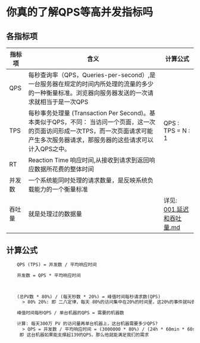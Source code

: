 # 你真的了解QPS等高并发指标吗
## 各指标项
|指标项|含义|计算公式|
|---|---|---|
|QPS|每秒查询率（QPS，Queries-per-second）,是一台服务器在规定的时间内所处理的流量的多少的一种衡量标准。浏览器向服务器发送的一次请求就相当于是一次QPS||
|TPS|每秒事务处理量 (Transaction Per Second)。基本类似于QPS，不同： 当访问一个页面，这一次的页面访问形成一次TPS，而一次页面请求可能产生多次服务器请求，那服务器的这些请求可以计入QPS之中。|QPS : TPS = N : 1|
|RT|Reaction Time 响应时间,从接收到请求到返回响应数据所花费的整体时间||
|并发数|一个系统能同时处理的请求数量，是反映系统负载能力的一个衡量标准||
|吞吐量|就是处理过的数据量|详见: [001.延迟和吞吐量.md](./001.延迟和吞吐量.md)|

## 计算公式
```txt
    QPS (TPS) = 并发数 / 平均响应时间

    并发数 = QPS * 平均响应时间



    (总PV数 * 80%) / (每天秒数 * 20%) = 峰值时间每秒请求数(QPS)
      > 80% 20%: 即 二八定律，每天 80%的访问集中在20%的时间里，这20%的事件就叫做峰值时间

    峰值时间每秒QPS / 单台机器的QPS = 需要的机器数

    计算: 每天300万 PV 的访问量再单台机器上，这台机器需要多少QPS?
      > QPS = 并发数 / 平均响应时间 = (3000000 * 80%) / (24h * 60min * 60s * 20%) = 139 (QPS)
     即 这台机器如果能支撑起139的QPS，那么他就能满足我们的需求
```